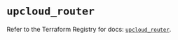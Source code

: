 # `upcloud_router`

Refer to the Terraform Registry for docs: [`upcloud_router`](https://registry.terraform.io/providers/upcloudltd/upcloud/5.2.2/docs/resources/router).

